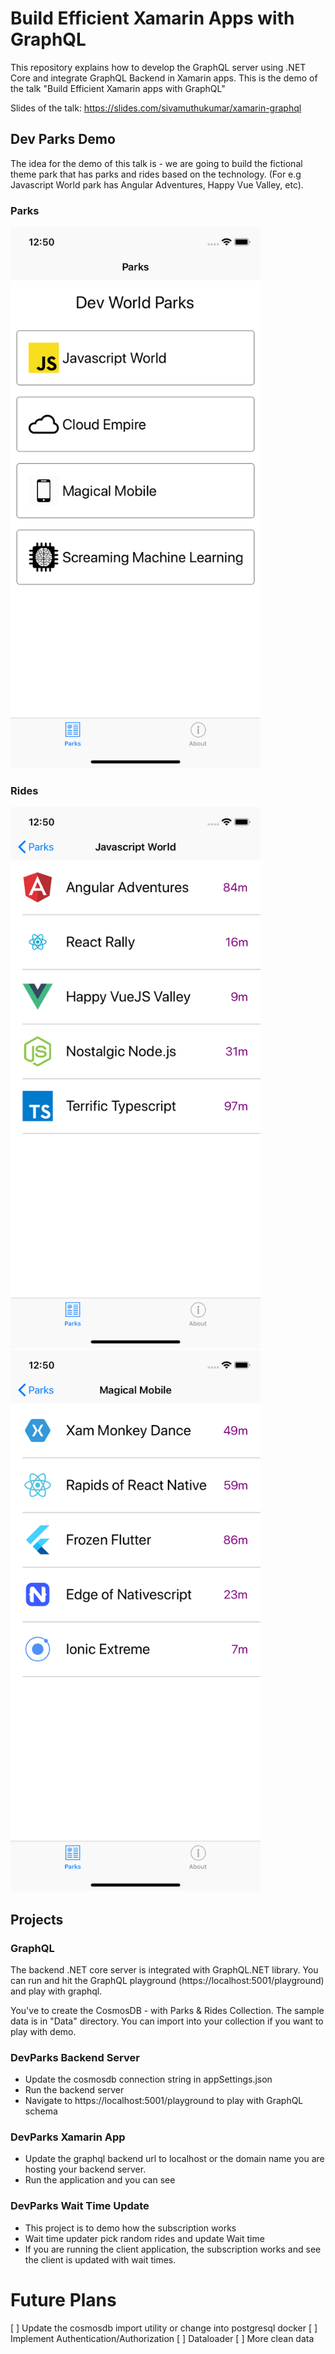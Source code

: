 # Build Efficient Xamarin Apps with GraphQL

This repository explains how to develop the GraphQL server using .NET Core and integrate GraphQL Backend in Xamarin apps. This is the demo of the talk "Build Efficient Xamarin apps with GraphQL"

Slides of the talk:
https://slides.com/sivamuthukumar/xamarin-graphql

## Dev Parks Demo

The idea for the demo of this talk is - we are going to build the fictional theme park that has parks and rides based on the technology. (For e.g Javascript World park has Angular Adventures, Happy Vue Valley, etc).

### Parks

<div>
    <img width="400" src="Docs/park.png"></img>
</div>

### Rides

<p float="left">
  <img src="Docs/js-ride.png" width="400" />
  <img src="Docs/mobile-ride.png" width="400" />  
</p>

## Projects

### GraphQL

The backend .NET core server is integrated with GraphQL.NET library.  You can run and hit the GraphQL playground (https://localhost:5001/playground) and play with graphql. 

You've to create the CosmosDB - with Parks & Rides Collection. The sample data is in "Data" directory. You can import into your collection if you want to play with demo.

### DevParks Backend Server

* Update the cosmosdb connection string in appSettings.json 
* Run the backend server
* Navigate to https://localhost:5001/playground to play with GraphQL schema

### DevParks Xamarin App

* Update the graphql backend url to localhost or the domain name you are hosting your backend server.
* Run the application and you can see

### DevParks Wait Time Update

* This project is to demo how the subscription works
* Wait time updater pick random rides and update Wait time
* If you are running the client application, the subscription works and see the client is updated with wait times.

# Future Plans

[ ] Update the cosmosdb import utility or change into postgresql docker
[ ] Implement Authentication/Authorization
[ ] Dataloader
[ ] More clean data
